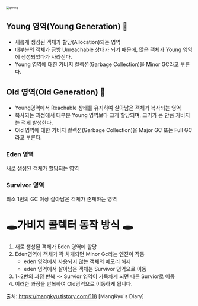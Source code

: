   

<img src="C:\Users\nojon\Desktop\qhrtmq.png" alt="qhrtmq" style="zoom:50%;" />





## Young 영역(Young Generation) :baby:

- 새롭게 생성된 객체가 할당(Allocation)되는 영역
- 대부분의 객체가 금방 Unreachable 상태가 되기 때문에, 많은 객체가 Young 영역에 생성되었다가 사라진다.
- Young 영역에 대한 가비지 컬렉션(Garbage Collection)을 Minor GC라고 부른다.

## Old 영역(Old Generation) :older_man:

- Young영역에서 Reachable 상태를 유지하여 살아남은 객체가 복사되는 영역
- 복사되는 과정에서 대부분 Young 영역보다 크게 할당되며, 크기가 큰 만큼 가비지는 적게 발생한다.
- Old 영역에 대한 가비지 컬렉션(Garbage Collection)을 Major GC 또는 Full GC라고 부른다.

### Eden 영역

새로 생성된 객체가 할당되는 영역

### Survivor 영역

최소 1번의 GC 이상 살아남은 객체가 존재하는 영역





#  :hole:가비지 콜렉터 동작 방식 :hole:



1. 새로 생성된 객체가 Eden 영역에 할당
2. Eden영역에 객체가 꽉 차게되면 Minor Gc라는 엔진이 작동
   - eden 영역에서 사용되지 않는 객체의 메모리 해제
   - eden 영역에서 살아남은 객체는 Survivor 영역으로 이동
3.  1~2번의 과정 반복 -> Survior 영역이 가득차게 되면 다른 Survior로 이동
4. 이러한 과정을 반복하여 Old영역으로 이동하게 됩니다. 















출처: https://mangkyu.tistory.com/118 [MangKyu's Diary]